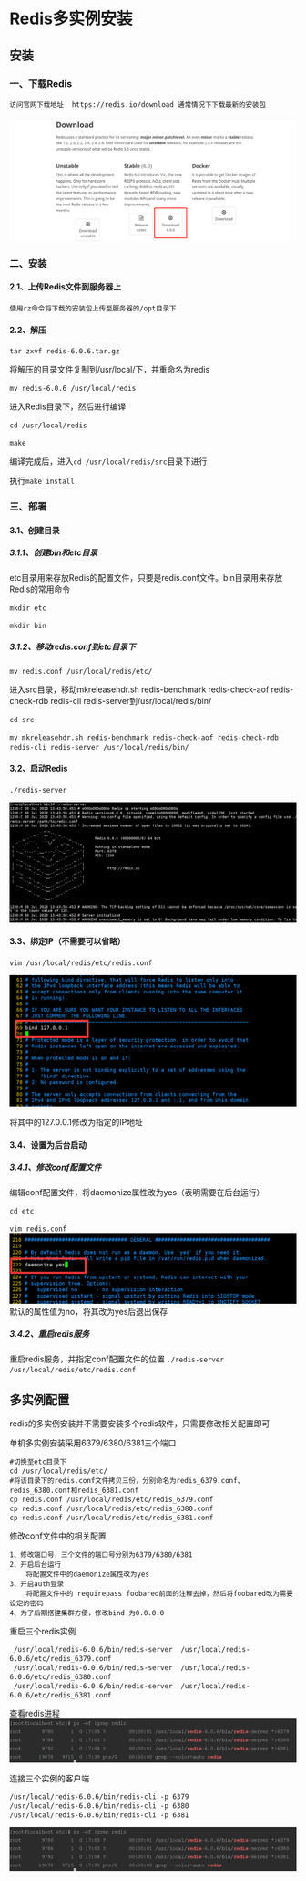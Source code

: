 # Redis多实例安装

## 安装


### 一、下载Redis

    访问官网下载地址  https://redis.io/download 通常情况下下载最新的安装包

![avatar](./assets/1.png)

### 二、安装

#### 2.1、上传Redis文件到服务器上

    使用rz命令将下载的安装包上传至服务器的/opt目录下

#### 2.2、解压

`tar zxvf redis-6.0.6.tar.gz`

将解压的目录文件复制到/usr/local/下，并重命名为redis

`mv redis-6.0.6 /usr/local/redis`

进入Redis目录下，然后进行编译

`cd /usr/local/redis`

`make` 

编译完成后，进入`cd /usr/local/redis/src`目录下进行

执行`make install` 

### 三、部署

#### 3.1、创建目录

##### 3.1.1、创建bin和etc目录

etc目录用来存放Redis的配置文件，只要是redis.conf文件。bin目录用来存放Redis的常用命令

`mkdir etc`

`mkdir bin`

##### 3.1.2、移动redis.conf到etc目录下

`mv redis.conf /usr/local/redis/etc/`

进入src目录，移动mkreleasehdr.sh redis-benchmark redis-check-aof redis-check-rdb redis-cli redis-server到/usr/local/redis/bin/

`cd src`

`mv mkreleasehdr.sh redis-benchmark redis-check-aof redis-check-rdb redis-cli redis-server /usr/local/redis/bin/`

#### 3.2、启动Redis

`./redis-server`

![avatar](./assets/2.png)

#### 3.3、绑定IP（不需要可以省略）

`vim /usr/local/redis/etc/redis.conf`

![avatar](./assets/绑定IP.png)

将其中的127.0.0.1修改为指定的IP地址

#### 3.4、设置为后台启动

##### 3.4.1、修改conf配置文件

编辑conf配置文件，将daemonize属性改为yes（表明需要在后台运行）

`cd etc`

`vim redis.conf`
![avatar](assets/设置为后台运行.png)
默认的属性值为no，将其改为yes后退出保存
##### 3.4.2、重启redis服务
重启redis服务，并指定conf配置文件的位置
`./redis-server /usr/local/redis/etc/redis.conf`

## 多实例配置
redis的多实例安装并不需要安装多个redis软件，只需要修改相关配置即可 

单机多实例安装采用6379/6380/6381三个端口

```shell
#切换至etc目录下
cd /usr/local/redis/etc/
#将该目录下的redis.conf文件拷贝三份，分别命名为redis_6379.conf、redis_6380.conf和redis_6381.conf
cp redis.conf /usr/local/redis/etc/redis_6379.conf
cp redis.conf /usr/local/redis/etc/redis_6380.conf
cp redis.conf /usr/local/redis/etc/redis_6381.conf
```
修改conf文件中的相关配置 

```
1、修改端口号，三个文件的端口号分别为6379/6380/6381
2、开启后台运行
    将配置文件中的daemonize属性改为yes
3、开启auth登录
    将配置文件中的 requirepass foobared前面的注释去掉，然后将foobared改为需要设定的密码
4、为了后期搭建集群方便，修改bind 为0.0.0.0
```
重启三个redis实例 
```shell 
 /usr/local/redis-6.0.6/bin/redis-server  /usr/local/redis-6.0.6/etc/redis_6379.conf
 /usr/local/redis-6.0.6/bin/redis-server  /usr/local/redis-6.0.6/etc/redis_6380.conf
 /usr/local/redis-6.0.6/bin/redis-server  /usr/local/redis-6.0.6/etc/redis_6381.conf
```
查看redis进程 ![avatar](assets/redis进程图.png)

连接三个实例的客户端 
```shell
/usr/local/redis-6.0.6/bin/redis-cli -p 6379
/usr/local/redis-6.0.6/bin/redis-cli -p 6380
/usr/local/redis-6.0.6/bin/redis-cli -p 6381
```
![avatar](./assets/redis进程图.png)

